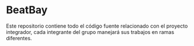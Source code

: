 # BeatBay
Este repositorio contiene todo el código fuente relacionado con el proyecto integrador, cada integrante del grupo manejará sus trabajos en ramas diferentes.
